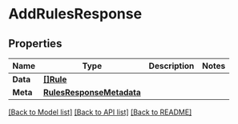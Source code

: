 # AddRulesResponse

## Properties

Name | Type | Description | Notes
------------ | ------------- | ------------- | -------------
**Data** | [**[]Rule**](Rule.md) |  | 
**Meta** | [**RulesResponseMetadata**](RulesResponseMetadata.md) |  | 

[[Back to Model list]](../README.md#documentation-for-models) [[Back to API list]](../README.md#documentation-for-api-endpoints) [[Back to README]](../README.md)


